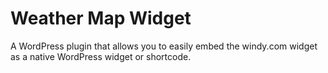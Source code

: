 # Weather Map Widget

A WordPress plugin that allows you to easily embed the windy.com widget as a native WordPress widget or shortcode.
